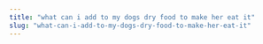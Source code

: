```yaml
---
title: "what can i add to my dogs dry food to make her eat it"
slug: "what-can-i-add-to-my-dogs-dry-food-to-make-her-eat-it"
---
```



